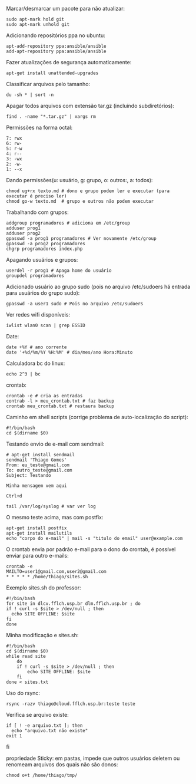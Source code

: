 Marcar/desmarcar um pacote para não atualizar:

    sudo apt-mark hold git
    sudo apt-mark unhold git

Adicionando repositórios ppa no ubuntu:

    apt-add-repository ppa:ansible/ansible
    add-apt-repository ppa:ansible/ansible

Fazer atualizações de segurança automaticamente:

    apt-get install unattended-upgrades

Classificar arquivos pelo tamanho:

    du -sh * | sort -n

Apagar todos arquivos com extensão tar.gz (incluíndo subdiretórios):

    find . -name "*.tar.gz" | xargs rm

Permissões na forma octal:

    7: rwx
    6: rw- 
    5: r-w
    4: r--
    3: -wx
    2: -w-
    1: --x

Dando permissões(u: usuário, g: grupo, o: outros:, a: todos):
  
    chmod ug+rx texto.md # dono e grupo podem ler e executar (para executar é preciso ler)
    chmod go-w texto.md  # grupo e outros não podem executar
    
Trabalhando com grupos:
  
    addgroup programadores # adiciona em /etc/group 
    adduser prog1
    adduser prog2
    gpasswd -a prog1 programadores # Ver novamente /etc/group
    gpasswd -a prog2 programadores
    chgrp programadores index.php

Apagando usuários e grupos:

    userdel -r prog1 # Apaga home do usuário
    groupdel programadores

Adicionado usuário ao grupo sudo (pois no arquivo /etc/sudoers há entrada para usuários do grupo sudo):

    gpasswd -a user1 sudo # Pois no arquivo /etc/sudoers

Ver redes wifi disponíveis:

    iwlist wlan0 scan | grep ESSID

Date:

    date +%Y # ano corrente
    date '+%d/%m/%Y %H:%M' # dia/mes/ano Hora:Minuto

Calculadora bc do linux:

    echo 2^3 | bc

crontab:

    crontab -e # cria as entradas
    contrab -l > meu_crontab.txt # faz backup
    crontab meu_crontab.txt # restaura backup    

Caminho em shell scripts (corrige problema de auto-localização do script):

    #!/bin/bash
    cd $(dirname $0)

Testando envio de e-mail com sendmail:
 
    # apt-get install sendmail
    sendmail 'Thiago Gomes'
    From: eu_teste@gmail.com   
    To: outro_teste@gmail.com
    Subject: Testando

    Minha mensagem vem aqui
    
    Ctrl+d

    tail /var/log/syslog # var ver log

O mesmo teste acima, mas com postfix:
    
    apt-get install postfix
    apt-get install mailutils
    echo "corpo do e-mail" | mail -s "titulo do email" user@example.com

O crontab envia por padrão e-mail para o dono do crontab, é possível enviar para outro e-mails:

    crontab -e
    MAILTO=user1@gmail.com,user2@gmail.com
    * * * * * /home/thiago/sites.sh

Exemplo sites.sh do professor:
    
    #!/bin/bash
    for site in dlcv.fflch.usp.br dlm.fflch.usp.br ; do
	if ! curl -s $site > /dev/null ; then
	  echo SITE OFFLINE: $site
	fi
    done

Minha modificação e sites.sh:

    #!/bin/bash
    cd $(dirname $0)
    while read site
        do
        if ! curl -s $site > /dev/null ; then
            echo SITE OFFLINE: $site
        fi
    done < sites.txt

Uso do rsync:

    rsync -razv thiago@cloud.fflch.usp.br:teste teste

Verifica se arquivo existe:

    if [ ! -e arquivo.txt ]; then 
      echo "arquivo.txt não existe"
    exit 1
fi

propriedade Sticky: em pastas, impede que outros usuários deletem ou renomeam arquivos dos quais não são donos:

    chmod o+t /home/thiago/tmp/
    